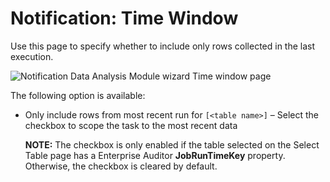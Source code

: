 # Notification: Time Window

Use this page to specify whether to include only rows collected in the last execution.

![Notification Data Analysis Module wizard Time window page](/img/versioned_docs/enterpriseauditor_11.6/enterpriseauditor/admin/analysis/notification/timewindow.webp)

The following option is available:

- Only include rows from most recent run for `[<table name>]` – Select the checkbox to scope the
  task to the most recent data

    **NOTE:** The checkbox is only enabled if the table selected on the Select Table page has a
    Enterprise Auditor **JobRunTimeKey** property. Otherwise, the checkbox is cleared by default.
